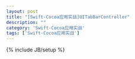 ```yaml
---
layout: post
title: "[Swift-Cocoa应用实战]UITabBarController"
description: ""
category: 'Swift-Cocoa应用实战'
tags: ['Swift-Cocoa应用实战']
---
```

{% include JB/setup %}
